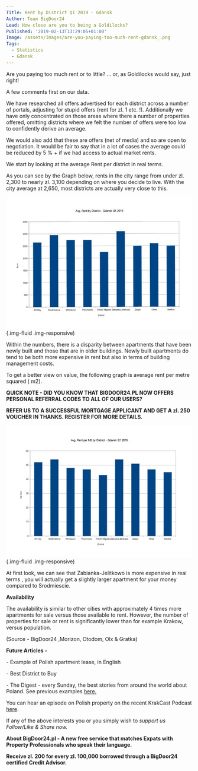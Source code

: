 ```yaml
---
Title: Rent by District Q1 2019 - Gdansk
Author: Team BigDoor24
Lead: How close are you to being a Goldilocks?
Published: '2019-02-13T13:29:05+01:00'
Image: /assets/Images/are-you-paying-too-much-rent-gdansk_.png
Tags:
  - Statistics
  - Gdansk
---
```

Are you paying too much rent or to little? ... or, as Goldilocks would say, just right!

A few comments first on our data.

We have researched all offers advertised for each district across a number of portals, adjusting for stupid offers (rent for zl. 1 etc. !). Additionally we have only concentrated on those areas where there a  number of properties offered, omitting districts where we felt the number of offers were too low to confidently derive an average.

We would also add that these are offers (net of media) and so are open to negotiation. It would be fair to say that in a lot of cases the average could be reduced by 5 % + if we had access to actual market rents.

We start by looking at the average Rent per district in real terms.

As you can see by the Graph below, rents in the city range from under zl. 2,300 to nearly zl. 3,100 depending on where you decide to live. With the city average at 2,650, most districts are actually very close to this.

![](../assets/Images/gdanskrent.jpg){.img-fluid .img-responsive)

Within the numbers, there is a disparity between apartments that have been newly built and those that are in older buildings. Newly built apartments do tend to be both more expensive in rent but also in terms of building management costs.

To get a better view on value, the following graph is average rent per metre squared ( m2).

**QUICK NOTE - DID YOU KNOW THAT BIGDOOR24.PL NOW OFFERS PERSONAL REFERRAL CODES TO ALL OF OUR USERS?**

**REFER US TO A SUCCESSFUL MORTGAGE APPLICANT AND GET A zl. 250 VOUCHER IN THANKS. REGISTER FOR MORE DETAILS.**

![](../assets/Images/gdanskm2img0.jpg){.img-fluid .img-responsive)

At first look, we can see that Zabianka-Jelitkowo is more expensive in real terms , you will actually get a slightly larger apartment for your money compared to Srodmiescie.

**Availability**

The availability is similar to other cities with approximately 4 times more apartments for sale versus those available to rent. However, the number of properties for sale or rent is significantly lower than for example Krakow, versus population.

(Source - BigDoor24 ,Morizon, Otodom, Olx & Gratka)

**Future Articles -** 

\- Example of Polish apartment lease, in English

\- Best District to Buy

\- The Digest - every Sunday, the best stories from around the world about Poland. See previous examples [here.](https://bigdoor24.pl/blog/posts/2019-01-19-the-digest-20th-january-2019.html)

You can hear an episode on Polish property on the recent KrakCast Podcast [here](https://www.krakcast.pl/e/krakcast-interview-john-naughton/).

If any of the above interests you or you simply wish to _support us Follow/Like & Share now._

<div class="sharethis-inline-share-buttons"></div>



**About BigDoor24.pl -  A new free service that matches Expats with Property Professionals who speak their language.**

**Receive zl. 200 for every zl. 100,000 borrowed through a BigDoor24 certified Credit Advisor.**
